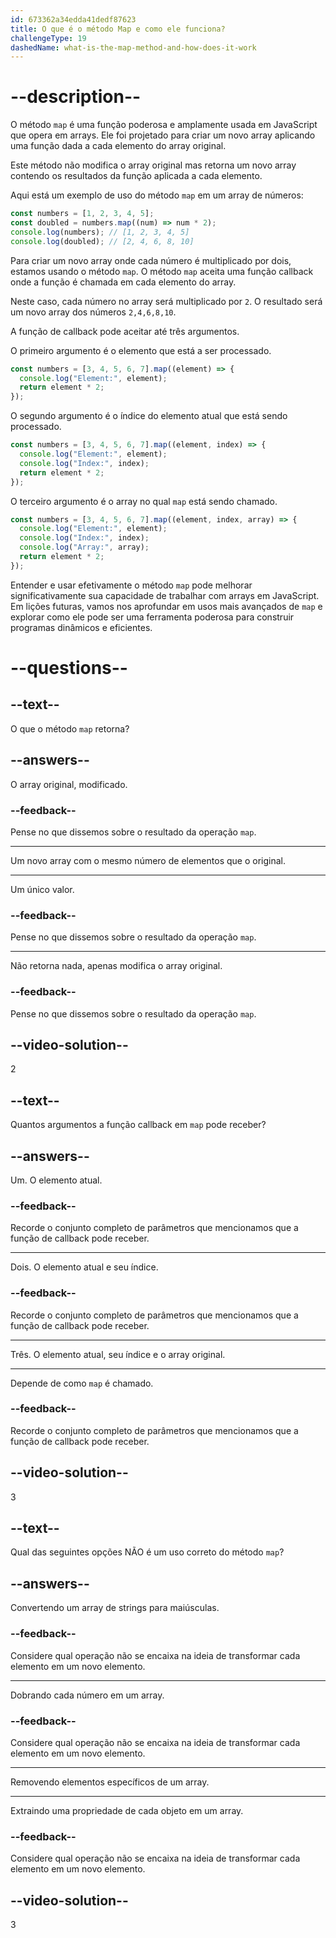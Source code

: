 ```yaml
---
id: 673362a34edda41dedf87623
title: O que é o método Map e como ele funciona?
challengeType: 19
dashedName: what-is-the-map-method-and-how-does-it-work
---
```


# --description--

O método `map` é uma função poderosa e amplamente usada em JavaScript que opera em arrays. Ele foi projetado para criar um novo array aplicando uma função dada a cada elemento do array original.

Este método não modifica o array original mas retorna um novo array contendo os resultados da função aplicada a cada elemento.

Aqui está um exemplo de uso do método `map` em um array de números:

```js
const numbers = [1, 2, 3, 4, 5];
const doubled = numbers.map((num) => num * 2);
console.log(numbers); // [1, 2, 3, 4, 5]
console.log(doubled); // [2, 4, 6, 8, 10]
```

Para criar um novo array onde cada número é multiplicado por dois, estamos usando o método `map`. O método `map` aceita uma função callback onde a função é chamada em cada elemento do array.

Neste caso, cada número no array será multiplicado por `2`. O resultado será um novo array dos números `2,4,6,8,10`.

A função de callback pode aceitar até três argumentos.

O primeiro argumento é o elemento que está a ser processado.

```js
const numbers = [3, 4, 5, 6, 7].map((element) => {
  console.log("Element:", element);
  return element * 2;
});
```

O segundo argumento é o índice do elemento atual que está sendo processado.

```js
const numbers = [3, 4, 5, 6, 7].map((element, index) => {
  console.log("Element:", element);
  console.log("Index:", index);
  return element * 2;
});
```

O terceiro argumento é o array no qual `map` está sendo chamado.

```js
const numbers = [3, 4, 5, 6, 7].map((element, index, array) => {
  console.log("Element:", element);
  console.log("Index:", index);
  console.log("Array:", array);
  return element * 2;
});
```

Entender e usar efetivamente o método `map` pode melhorar significativamente sua capacidade de trabalhar com arrays em JavaScript. Em lições futuras, vamos nos aprofundar em usos mais avançados de `map` e explorar como ele pode ser uma ferramenta poderosa para construir programas dinâmicos e eficientes.

# --questions--

## --text--

O que o método `map` retorna?

## --answers--

O array original, modificado.

### --feedback--

Pense no que dissemos sobre o resultado da operação `map`.

---

Um novo array com o mesmo número de elementos que o original.

---

Um único valor.

### --feedback--

Pense no que dissemos sobre o resultado da operação `map`.

---

Não retorna nada, apenas modifica o array original.

### --feedback--

Pense no que dissemos sobre o resultado da operação `map`.

## --video-solution--

2

## --text--

Quantos argumentos a função callback em `map` pode receber?

## --answers--

Um. O elemento atual.

### --feedback--

Recorde o conjunto completo de parâmetros que mencionamos que a função de callback pode receber.

---

Dois. O elemento atual e seu índice.

### --feedback--

Recorde o conjunto completo de parâmetros que mencionamos que a função de callback pode receber.

---

Três. O elemento atual, seu índice e o array original.

---

Depende de como `map` é chamado.

### --feedback--

Recorde o conjunto completo de parâmetros que mencionamos que a função de callback pode receber.

## --video-solution--

3

## --text--

Qual das seguintes opções NÃO é um uso correto do método `map`?

## --answers--

Convertendo um array de strings para maiúsculas.

### --feedback--

Considere qual operação não se encaixa na ideia de transformar cada elemento em um novo elemento.

---

Dobrando cada número em um array.

### --feedback--

Considere qual operação não se encaixa na ideia de transformar cada elemento em um novo elemento.

---

Removendo elementos específicos de um array.

---

Extraindo uma propriedade de cada objeto em um array.

### --feedback--

Considere qual operação não se encaixa na ideia de transformar cada elemento em um novo elemento.

## --video-solution--

3
